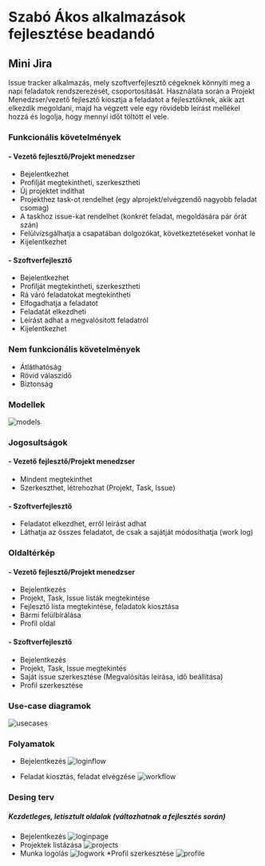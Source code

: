 # Szabó Ákos alkalmazások fejlesztése beadandó

## Mini Jira
Issue tracker alkalmazás, mely szoftverfejlesztő cégeknek könnyíti meg a napi feladatok rendszerezését, csoportosítását. Használata során a Projekt Menedzser/vezető fejlesztő kiosztja a feladatot a fejlesztőknek, akik azt elkezdik megoldani, majd ha végzett vele egy rövidebb leírást mellékel hozzá és logolja, hogy mennyi időt töltött el vele.

### Funkcionális követelmények
#### - Vezető fejlesztő/Projekt menedzser

* Bejelentkezhet
* Profilját megtekintheti, szerkesztheti
* Új projektet indíthat
* Projekthez task-ot rendelhet (egy alprojekt/elvégzendő nagyobb feladat csomag)
* A taskhoz issue-kat rendelhet (konkrét feladat, megoldására pár órát szán)
* Felülvizsgálhatja a csapatában dolgozókat, következtetéseket vonhat le
* Kijelentkezhet

#### - Szoftverfejlesztő

* Bejelentkezhet
* Profilját megtekintheti, szerkesztheti
* Rá váró feladatokat megtekintheti
* Elfogadhatja a feladatot
* Feladatát elkezdheti
* Leírást adhat a megvalósított feladatról
* Kijelentkezhet

### Nem funkcionális követelmények

* Átláthatóság
* Rövid válaszidő
* Biztonság


### Modellek

![models](models.jpg)

### Jogosultságok
#### - Vezető fejlesztő/Projekt menedzser

* Mindent megtekinthet 
* Szerkeszthet, létrehozhat (Projekt, Task, Issue)

#### - Szoftverfejlesztő

* Feladatot elkezdhet, erről leírást adhat
* Láthatja az összes feladatot, de csak a sajátját módosíthatja (work log) 

### Oldaltérkép 
#### - Vezető fejlesztő/Projekt menedzser

* Bejelentkezés
* Projekt, Task, Issue listák megtekintése
* Fejlesztő lista megtekintése, feladatok kiosztása
* Bármi felülbírálása
* Profil oldal

#### - Szoftverfejlesztő

* Bejelentkezés
* Projekt, Task, Issue megtekintés
* Saját issue szerkesztése (Megvalósítás leírása, idő beállítása) 
* Profil szerkesztése

### Use-case diagramok
![usecases](usecases.jpg)

### Folyamatok
* Bejelentkezés
![loginflow](loginflow.jpg)

* Feladat kiosztás, feladat elvégzése
![workflow](workflow.jpg)

### Desing terv
##### Kezdetleges, letisztult oldalak (változhatnak a fejlesztés során)
* Bejelentkezés
![loginpage](loginPage.JPG)
* Projektek listázása
![projects](projects.JPG)
* Munka logolás
![logwork](issueworklog.JPG)
*Profil szerkesztése
![profile](profile.jpg)

